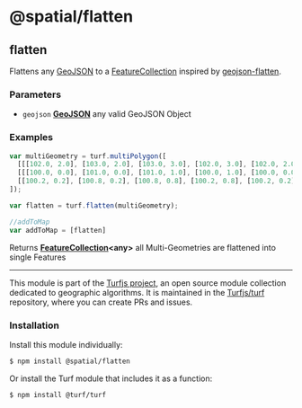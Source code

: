 # @spatial/flatten

<!-- Generated by documentation.js. Update this documentation by updating the source code. -->

## flatten

Flattens any [GeoJSON][1] to a [FeatureCollection][2] inspired by [geojson-flatten][3].

### Parameters

-   `geojson` **[GeoJSON][4]** any valid GeoJSON Object

### Examples

```javascript
var multiGeometry = turf.multiPolygon([
  [[[102.0, 2.0], [103.0, 2.0], [103.0, 3.0], [102.0, 3.0], [102.0, 2.0]]],
  [[[100.0, 0.0], [101.0, 0.0], [101.0, 1.0], [100.0, 1.0], [100.0, 0.0]],
  [[100.2, 0.2], [100.8, 0.2], [100.8, 0.8], [100.2, 0.8], [100.2, 0.2]]]
]);

var flatten = turf.flatten(multiGeometry);

//addToMap
var addToMap = [flatten]
```

Returns **[FeatureCollection][5]&lt;any>** all Multi-Geometries are flattened into single Features

[1]: https://tools.ietf.org/html/rfc7946#section-3

[2]: https://tools.ietf.org/html/rfc7946#section-3.3

[3]: https://github.com/tmcw/geojson-flatten

[4]: https://tools.ietf.org/html/rfc7946#section-3

[5]: https://tools.ietf.org/html/rfc7946#section-3.3

<!-- This file is automatically generated. Please don't edit it directly:
if you find an error, edit the source file (likely index.js), and re-run
./scripts/generate-readmes in the turf project. -->

---

This module is part of the [Turfjs project](http://turfjs.org/), an open source
module collection dedicated to geographic algorithms. It is maintained in the
[Turfjs/turf](https://github.com/Turfjs/turf) repository, where you can create
PRs and issues.

### Installation

Install this module individually:

```sh
$ npm install @spatial/flatten
```

Or install the Turf module that includes it as a function:

```sh
$ npm install @turf/turf
```
